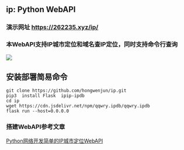 ## ip:  Python WebAPI

### 演示网址  https://262235.xyz/ip/

### 本WebAPI支持IP城市定位和域名查IP定位，同时支持命令行查询

![](https://262235.xyz/usr/uploads/2021/08/3947416904.png)

## 安装部署简易命令
```
git clone https://github.com/hongwenjun/ip.git
pip3  install Flask  ipip-ipdb
cd ip
wget https://cdn.jsdelivr.net/npm/qqwry.ipdb/qqwry.ipdb
flask run --host=0.0.0.0
```


### 搭建WebAPI参考文章
[Python网络开发简单的IP城市定位WebAPI](https://262235.xyz/index.php/archives/342/)

